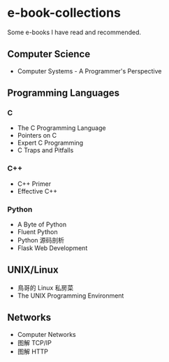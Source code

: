 # e-book-collections

Some e-books I have read and recommended.

## Computer Science

- Computer Systems - A Programmer's Perspective

## Programming Languages

### C

- The C Programming Language
- Pointers on C
- Expert C Programming
- C Traps and Pitfalls

### C++

- C++ Primer
- Effective C++

### Python

- A Byte of Python
- Fluent Python
- Python 源码剖析
- Flask Web Development


## UNIX/Linux

- 鳥哥的 Linux 私房菜
- The UNIX Programming Environment

## Networks

- Computer Networks
- 图解 TCP/IP
- 图解 HTTP

